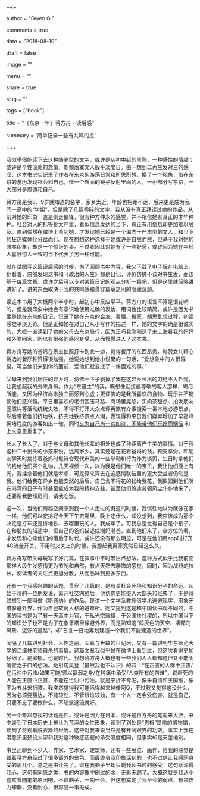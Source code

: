 
+++

author = "Gwen G."

comments = true

date = "2018-08-10"

draft = false

image = ""

menu = ""

share = true

slug = ""

tags = ["book"]

title = "《东京一年》蒋方舟 - 读后感"

summary = '简单记录一些有共鸣的点'


+++


我似乎很能读下去这种随笔型的文字，或许是从初中起的熏陶，一种感性的情趣；或许是个性深处的怠惰，能像落寞文人般平淡度日。由一想到二再生发对三的感叹，这本书忠实记录了作者在东京的游荡日常和所思所想。换了一个视角，借在东京的游历发现社会和自己，借一个外面的镜子反射里面的人，一小部分写东京，一大部分是周遭和自己。

蒋方舟是我8、9岁就知道的名字，家乡太近，年龄也相距不远，后来更是成为我同一高中的“学姐”，但是除了几篇零碎的文字，我从没有真正拜读过她的作品。从前对她的印象一直是剑走偏锋，很有种方仲永的感觉，并不相信她有真正的才华种种。社会对人的标签化太严重，看似信息发达的当下，真正有用信息却更加难以触及。直到偶然在微博上看到她，才发现她已经是一个偏向于严肃型的文人，和当下的狂热媒体化分岔而行。现在想想这种选择于她或许是自然而然，但基于我对她的原本印象，却是一个惊讶的事。不过我因此对她有了一些好感，或许因为她在年轻人喜好惊人一致的当下代表了另一种可能。

就在试图写这篇读后感的时候，为了回顾书中内容，我又下载了电子版在电脑上，翻看着，忽然发现这书和《政治的人生》都是日记，评价仿佛不该对书生发，而该基于每篇文章。或许之后可以专对某篇日记的观点分析一番吧，但是这里就简略讲讲好了。讲的东西取决于我的共鸣感和贯穿篇章之间的隐藏议题。



读这本书用了大概两个半小时，起初心中反应平平。蒋方舟的语言不算是很花哨的，但是我印象中她会有意识地使用准确的表达，用词也比较精简。或许是因为书里是她在东京的日记，记录了她在东京的会友、看展、搬家、胡思乱想过程，初读感觉平淡无奇。但是正如她在对自己从小写作的描述一样，她的文字的确是很诚实的。大概一直读到了她的父母去东京旅行，因为正巧我刚刚送了来上海看我的妈妈和外婆回家，所以有很强的感同身受，从而慢慢进入了这本书。

蒋方舟写她的爸妈在景点拍照打卡到此一游，觉得餐厅的东西昂贵，称赞女儿精心挑选的餐厅称赞得很勉强。她说她想到他小说里的一句话，“爱想象中的人很容易，可当他们来到你的面前，爱他们就变成了一件困难的事。”

父母来到我们居住的异乡时，仿佛一下子剥掉了我在这异乡长出的刀枪不入外壳，让我想起我的外来身份。作为“东道主”的我，既想像迎接最尊敬的客人那样，竭尽所能，又因为经济尚未独立而感到心虚；更烦恼的是我所喜欢的食物、玩乐并不能使他们感兴趣。平日里喜欢的老街区压马路、商场里晃悠，买奶茶甜点、拍发朋友圈照片等活动统统失效，不得不打开大众点评再煞有介事搜索一番本地必游景点，然后带着他们挤地铁，挤完地铁挤景点人潮，表现得和平日我们嫌弃增加了早高峰拥堵程度的游客如出一辙，同时<u>又为自己尚一贫如洗，不能带他们玩好而懊恼</u> 和上文意思重复了。

长大了长大了，对于与父母和其他长辈的相处也成了种距离产生美的事情。对于我这种二十出头的小孩来说，远离家乡，其实还是在花着爸妈的钱，预支享受。和朋友聊天时挑拣着爸妈时髦符合现代审美的一些举动和行为作为谈资，生日时拿他们的钱给他们买个礼物，几天视频一次，以为我是他们唯一的宝贝，我让他们面上有光，我挂念着他们就是孝顺，可是算来算去在这感情联结里的更大受益者仍然是我。他们给我在异乡也能安然的后盾，自己舍不得花的钱给我花，倒数回到他们所在港湾的日子有时甚至能成为我的精神支柱，甚至他们旅途劳顿风尘仆仆地来了，还要帮我整理房间，请我吃饭。

这一次，当他们跨越空间来到我一个人走过的街道的时候，我惯性地以为就像在家一样，他们可以安排好今天下午去哪里，晚上吃什么，却没想到，我应该成为那个决定是打车还是挤地铁、去哪里玩的人。我成年了，可我总是觉得自己是个孩子。在和朋友的描述中，把自己的爸妈描述成潮妈潮爸，直到他们来了，全方位的看，才发现和心疼他们的落后于时代。或许还没有那么明显，可是在他们用app时打开4G流量开关，不用时又关上的时候，我想起我离家竟然已经这么久。

蒋方舟写带父母玩写了好几篇，在叙事中不时带出点想法，这种方式似乎比我前面那样大段生发感情更为节制和自然，有点天然去雕饰的感觉，同时，因为战线的拉长，使读者的关注点更加分散，从而品味到更多东西。



还有一个我感兴趣的话题，贯穿了几篇的，是有关社会环境和知识分子的命运。起始于蒋的一位朋友说，离开社交网络后，他仿佛更能摄入大部头和经典了，于是蒋联想到一部叫做《斯通纳》的作品，是讲一个文学系教授借学术逃避现实，用象牙塔躲避外界，作为自己软弱人格的避难所。她又提到这是和中国读书观不同的，中国的读书是为了有一天高中为官，于私光宗耀祖，于公匡扶社稷的，所以中国当下的知识分子也不是为了在象牙塔里躲避外界，而是熟知这“鸽灰色的天空、凄黯的风景、泥泞的道路“，却“日复一日地筹划建造一个我们不能建造的世界”。

间隔了几篇讲到社会、人性之恶、天真与世故的日记后，又有一篇讲到华东师范大学的江绪林老师自杀的事情。这篇文章我似乎曾在微博上看到过，但这次看得更加仔细了。是抑郁，也是时代。我想蒋方舟大概也有一些我们人人都知道但又不能明确宣之于口的想法。她引用奥登（虽然我也不认识）的诗：“在正直的人群中正直/在污浊中污浊/如果可能/须以羸弱之身/在钝痛中承受/人类所有的苦难”，说赴死的人能在正直中正直，不能在污浊中污浊。就是宁折不弯吧，像朱自清和王国维，像不为五斗米折腰。我突然觉得我可能活得越来越像阿Q，不过我又觉得这没什么，因为必须要豁达，不能较劲，不管跟谁较劲，有一个人一定会受伤害，就是自己，只要不忘了要做什么，不随波逐流就好。



另一个难以忽视的话题是性。或许是因为在日本，或许是蒋方舟的笔向来大胆，书中谈到了日本历史上被认为荒淫的女性形象，谈到了到处是“男根”隐喻的博物馆，谈到了蒋观看脱衣舞的经历。这些对我来说当然是有开阔眼界的功效。事实上我在潜意识里预设大家和我对这种敏感话题的承受限度相同，但事实却是天差地别。



书里还聊到不少人，作家、艺术家、建筑师，还有一些展览、画作，给我的感觉是跟着蒋方舟经过了很多窗外的景色，而最终令我印象深刻的，也不过是让我感同身受的那几个。总之是书读完了，留在我脑子里却只剩我读书时的感受：这句话深得我心、这句有同感之类，书的内容像冲刷过的水，无影无踪了。大概这就是我从小喜欢看随笔的原因吧，不费脑子，一期一会。但这也奠定了我至今的弱点，有领悟力却懒，没有耐心，很容易一事无成。

